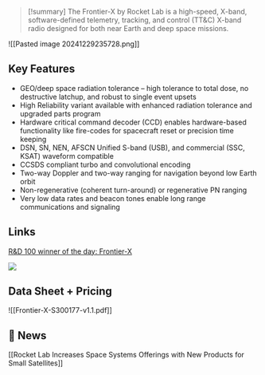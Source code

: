 >[!summary]
The Frontier-X by Rocket Lab is a high-speed, X-band, software-defined telemetry, tracking, and control (TT&C) X-band radio designed for both near Earth and deep space missions.

![[Pasted image 20241229235728.png]]
## Key Features

- GEO/deep space radiation tolerance – high tolerance to total dose, no destructive latchup, and robust to single event upsets 
- High Reliability variant available with enhanced radiation tolerance and upgraded parts program 
- Hardware critical command decoder (CCD) enables hardware-based functionality like fire-codes for spacecraft reset or precision time keeping 
- DSN, SN, NEN, AFSCN Unified S-band (USB), and commercial (SSC, KSAT) waveform compatible 
- CCSDS compliant turbo and convolutional encoding 
- Two-way Doppler and two-way ranging for navigation beyond low Earth orbit 
- Non-regenerative (coherent turn-around) or regenerative PN ranging 
- Very low data rates and beacon tones enable long range communications and signaling

## Links

[R&D 100 winner of the day: Frontier-X](https://www.rdworldonline.com/frontier-radio/)

![](https://x.com/RocketLab/status/1889468306035450308)
## Data Sheet + Pricing

![[Frontier-X-S300177-v1.1.pdf]]

## 📰 News

[[Rocket Lab Increases Space Systems Offerings with New Products for Small Satellites]]